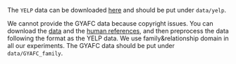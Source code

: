 The ``YELP`` data can be downloaded [here](https://cloud.tsinghua.edu.cn/f/caf765b062ed49838111/?dl=1) and should be put under ``data/yelp``.

We cannot provide the GYAFC data because copyright issues. You can download the [data](https://github.com/raosudha89/GYAFC-corpus) and the [human references](https://github.com/luofuli/DualRL/tree/master/references/GYAFC), and then preprocess the data following the format as  the YELP data. We use family&relationship domain in all our experiments. The GYAFC data should be put under ``data/GYAFC_family``.

